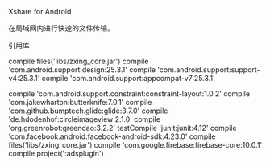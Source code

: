Xshare for Android

在局域网内进行快速的文件传输。

引用库

compile files('libs/zxing_core.jar')
compile 'com.android.support:design:25.3.1'
compile 'com.android.support:support-v4:25.3.1'
compile 'com.android.support:appcompat-v7:25.3.1'

compile 'com.android.support.constraint:constraint-layout:1.0.2'
compile 'com.jakewharton:butterknife:7.0.1'
compile 'com.github.bumptech.glide:glide:3.7.0'
compile 'de.hdodenhof:circleimageview:2.1.0'
compile 'org.greenrobot:greendao:3.2.2'
testCompile 'junit:junit:4.12'
compile 'com.facebook.android:facebook-android-sdk:4.23.0'
compile files('libs/zxing_core.jar')
compile 'com.google.firebase:firebase-core:10.0.1'
compile project(':adsplugin')


